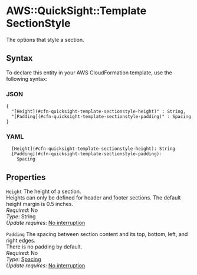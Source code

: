 # AWS::QuickSight::Template SectionStyle<a name="aws-properties-quicksight-template-sectionstyle"></a>

The options that style a section\.

## Syntax<a name="aws-properties-quicksight-template-sectionstyle-syntax"></a>

To declare this entity in your AWS CloudFormation template, use the following syntax:

### JSON<a name="aws-properties-quicksight-template-sectionstyle-syntax.json"></a>

```
{
  "[Height](#cfn-quicksight-template-sectionstyle-height)" : String,
  "[Padding](#cfn-quicksight-template-sectionstyle-padding)" : Spacing
}
```

### YAML<a name="aws-properties-quicksight-template-sectionstyle-syntax.yaml"></a>

```
  [Height](#cfn-quicksight-template-sectionstyle-height): String
  [Padding](#cfn-quicksight-template-sectionstyle-padding): 
    Spacing
```

## Properties<a name="aws-properties-quicksight-template-sectionstyle-properties"></a>

`Height`  <a name="cfn-quicksight-template-sectionstyle-height"></a>
The height of a section\.  
Heights can only be defined for header and footer sections\. The default height margin is 0\.5 inches\.   
*Required*: No  
*Type*: String  
*Update requires*: [No interruption](https://docs.aws.amazon.com/AWSCloudFormation/latest/UserGuide/using-cfn-updating-stacks-update-behaviors.html#update-no-interrupt)

`Padding`  <a name="cfn-quicksight-template-sectionstyle-padding"></a>
The spacing between section content and its top, bottom, left, and right edges\.  
There is no padding by default\.  
*Required*: No  
*Type*: [Spacing](aws-properties-quicksight-template-spacing.md)  
*Update requires*: [No interruption](https://docs.aws.amazon.com/AWSCloudFormation/latest/UserGuide/using-cfn-updating-stacks-update-behaviors.html#update-no-interrupt)